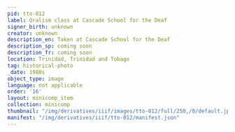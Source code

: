 ```yaml
---
pid: tto-012
label: Oralism class at Cascade School for the Deaf
signer_birth: unknown
creator: unknown
description_en: Taken at Cascade School for the Deaf
description_sp: coming soon
description_fr: coming soon
location: Trinidad, Trinidad and Tobago
tag: historical-photo
_date: 1980s
object_type: image
language: not applicable
order: '16'
layout: minicomp_item
collection: minicomp
thumbnail: "/img/derivatives/iiif/images/tto-012/full/250,/0/default.jpg"
manifest: "/img/derivatives/iiif/tto-012/manifest.json"
---
```

